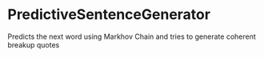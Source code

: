# PredictiveSentenceGenerator
Predicts the next word using Markhov Chain and tries to generate coherent breakup quotes
